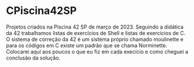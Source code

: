 # CPiscina42SP
Projetos criados na Piscina 42 SP de março de 2023.
Seguindo a didática da 42 trabalhamos listas de exercícios de Shell e listas de exercícios de C.
O sistema de correção da 42 é um sistema próprio chamado moulinette e para os códigos em C existe um padrão que se chama Norminette.
Colocarei aqui aos poucos o que eu fiz em cada execício e como cheguei a conclusão da solução.
